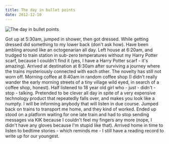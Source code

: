```yaml
---
title: The day in bullet points
date: 2012-12-10
---
```


![The day in bullet points](https://source.unsplash.com/di8ognBauG0/1600x900)

Got up at 5:30am, jumped in shower, then got dressed. While getting dressed did something to my lower back (don't ask how). Have been ambling around like an octogenarian all day. Left house at 6:20am, and trudged to train station in sub-zero temperatures without my Harry Potter scarf, because I couldn't find it (yes, I have a Harry Potter scarf - it's amazing). Arrived at destination at 8:30am after surviving a journey where the trains mysteriously connected with each other. The novelty has still not worn off. Morning coffee at 8:40am in random coffee shop (I didn't really wander the early morning streets of a tiny village wild eyed, in search of a coffee shop, honest). Half listened to 18 year old girl who - just - didn't - stop - talking. Pretended to be clever all day in spite of a very expensive technology product that repeatedly falls over, and makes you look like a numpty. I will be informing anybody that will listen in due course. Jumped back on trains to transport me home, and they kind of worked. Ended up stood on a platform waiting for one late train and had to stop sending messages via KIK because I couldn't feel my fingers any more (nope, I didn't have any gloves because I'm stupid like that). Arrived home in time to listen to bedtime stories - which reminds me - I still have a reading record to write up for our youngest.